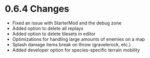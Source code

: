 # 0.6.4 Changes #

* Fixed an issue with StarterMod and the debug zone
* Added option to delete all replays
* Added option to delete tilesets in editor
* Optimizations for handling large amounts of enemies on a map
* Splash damage items break on throw (gravelerock, etc.)
* Added developer option for species-specific terrain mobility